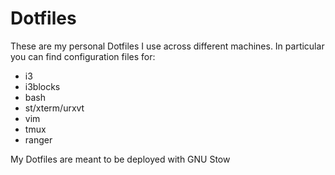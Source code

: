 # Dotfiles

These are my personal Dotfiles I use across different machines. In particular you can find configuration files for:

* i3
* i3blocks
* bash
* st/xterm/urxvt
* vim
* tmux
* ranger

My Dotfiles are meant to be deployed with GNU Stow
